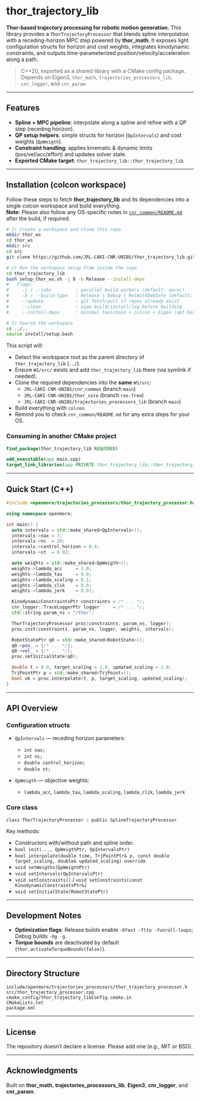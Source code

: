 # thor_trajectory_lib

**Thor-based trajectory processing for robotic motion generation.**
This library provides a `ThorTrajectoryProcessor` that blends spline interpolation with a receding-horizon MPC step powered by **thor_math**. It exposes light configuration structs for horizon and cost weights, integrates kinodynamic constraints, and outputs time-parameterized position/velocity/acceleration along a path.

> C++20, exported as a shared library with a CMake config package. Depends on Eigen3, `thor_math`, `trajectories_processors_lib`, `cnr_logger`, and `cnr_param`.

---

## Features

- **Spline + MPC pipeline**: interpolate along a spline and refine with a QP step (receding horizon).
- **QP setup helpers**: simple structs for horizon (`QpIntervals`) and cost weights (`QpWeigth`).
- **Constraint handling**: applies kinematic & dynamic limits (pos/vel/acc/effort) and updates solver state.
- **Exported CMake target**: `thor_trajectory_lib::thor_trajectory_lib`.

---


## Installation (colcon workspace)

Follow these steps to fetch **thor_trajectory_lib** and its dependencies into a single colcon workspace and build everything.  
**Note:** Please also follow any OS-specific notes in [`cnr_common/README.md`](../cnr_common/README.md) after the build, if required.

```bash
# 1) Create a workspace and clone this repo
mkdir thor_ws
cd thor_ws
mkdir src
cd src
git clone https://github.com/JRL-CARI-CNR-UNIBS/thor_trajectory_lib.git

# 2) Run the workspace setup from inside the repo
cd thor_trajectory_lib
bash setup_thor_ws.sh -j 8 -b Release --install-deps
#   Flags:
#     -j / --jobs         : parallel build workers (default: nproc)
#     -b / --build-type   : Release | Debug | RelWithDebInfo (default: Release)
#     --update            : git fetch/pull if repos already exist
#     --clean             : wipe build/install/log before building
#     --install-deps      : minimal toolchain + colcon + Eigen (apt-based distros)

# 3) Source the workspace
cd ../..
source install/setup.bash
```

This script will:
- Detect the workspace root as the parent directory of `thor_trajectory_lib` (`../`).
- Ensure `WS/src/` exists and add `thor_trajectory_lib` there (via symlink if needed).
- Clone the required dependencies into the **same** `WS/src`:
  - `JRL-CARI-CNR-UNIBS/cnr_common` (branch `main`)
  - `JRL-CARI-CNR-UNIBS/thor_core` (branch `ros-free`)
  - `JRL-CARI-CNR-UNIBS/trajectories_processors_lib` (branch `main`)
- Build everything with `colcon`.
- Remind you to check `cnr_common/README.md` for any extra steps for your OS.

### Consuming in another CMake project

```cmake
find_package(thor_trajectory_lib REQUIRED)

add_executable(app main.cpp)
target_link_libraries(app PRIVATE thor_trajectory_lib::thor_trajectory_lib)
```

---

## Quick Start (C++)

```cpp
#include <openmore/trajectories_processors/thor_trajectory_processor.h>

using namespace openmore;

int main() {
  auto intervals = std::make_shared<QpIntervals>();
  intervals->nax = 7;
  intervals->nc  = 20;
  intervals->control_horizon = 0.4;
  intervals->st  = 0.02;

  auto weights = std::make_shared<QpWeigth>();
  weights->lambda_acc     = 1.0;
  weights->lambda_tau     = 0.0;
  weights->lambda_scaling = 0.1;
  weights->lambda_clik    = 0.0;
  weights->lambda_jerk    = 0.01;

  KinodynamicConstraintsPtr constraints = /* ... */;
  cnr_logger::TraceLoggerPtr logger     = /* ... */;
  std::string param_ns = "/thor";

  ThorTrajectoryProcessor proc(constraints, param_ns, logger);
  proc.init(constraints, param_ns, logger, weights, intervals);

  RobotStatePtr q0 = std::make_shared<RobotState>();
  q0->pos_ = {/* ... */};
  q0->vel_ = {/* ... */};
  proc.setInitialState(q0);

  double t = 0.0, target_scaling = 1.0, updated_scaling = 1.0;
  TrjPointPtr p = std::make_shared<TrjPoint>();
  bool ok = proc.interpolate(t, p, target_scaling, updated_scaling);
}
```

---

## API Overview

### Configuration structs

- `QpIntervals` — receding horizon parameters:
  - `int nax;`
  - `int nc;`
  - `double control_horizon;`
  - `double st;`

- `QpWeigth` — objective weights:
  - `lambda_acc`, `lambda_tau`, `lambda_scaling`, `lambda_clik`, `lambda_jerk`

### Core class

`class ThorTrajectoryProcessor : public SplineTrajectoryProcessor`

Key methods:

- Constructors with/without path and spline order.
- `bool init(..., QpWeigthPtr, QpIntervalsPtr)`
- `bool interpolate(double time, TrjPointPtr& p, const double target_scaling, double& updated_scaling) override`
- `void setWeigths(QpWeigthPtr)`
- `void setIntervals(QpIntervalsPtr)`
- `void setConstraints()` / `void setConstraints(const KinodynamicConstraintsPtr&)`
- `void setInitialState(RobotStatePtr)`

---

## Development Notes

- **Optimization flags**: Release builds enable `-Ofast -flto -funroll-loops`; Debug builds `-Og -g`.
- **Torque bounds** are deactivated by default (`thor.activateTorqueBounds(false)`).

---

## Directory Structure

```
include/openmore/trajectories_processors/thor_trajectory_processor.h
src/thor_trajectory_processor.cpp
cmake_config/thor_trajectory_libConfig.cmake.in
CMakeLists.txt
package.xml
```

---

## License

The repository doesn’t declare a license. Please add one (e.g., MIT or BSD).

---

## Acknowledgments

Built on **thor_math**, **trajectories_processors_lib**, **Eigen3**, **cnr_logger**, and **cnr_param**.
